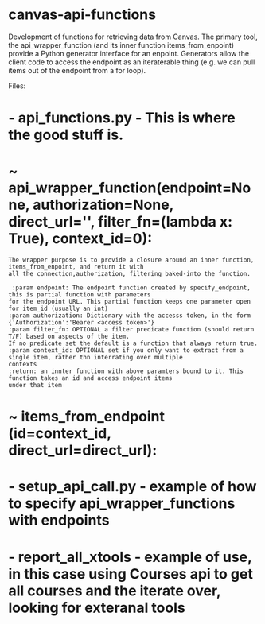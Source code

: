 # canvas-api-functions

Development of functions for retrieving data from Canvas. The primary tool, the api_wrapper_function (and its inner function items_from_enpoint) provide a Python generator interface for an enpoint. Generators allow the client code to access the endpoint as an iteraterable thing (e.g. we can pull items out of the endpoint from a for loop). 

Files:
# - api_functions.py - This is where the good stuff is.

# ~ api_wrapper_function(endpoint=None, authorization=None, direct_url='', filter_fn=(lambda x: True), context_id=0):
    The wrapper purpose is to provide a closure around an inner function, items_from_enpoint, and return it with 
    all the connection,authorization, filtering baked-into the function. 
    
     :param endpoint: The endpoint function created by specify_endpoint, this is partial function with parameters
    for the endpoint URL. This partial function keeps one parameter open for item_id (usually an int)
    :param authorization: Dictionary with the accesss token, in the form {'Authorization':'Bearer <access token>'}
    :param filter_fn: OPTIONAL a filter predicate function (should return T/F) based on aspects of the item.
    If no predicate set the default is a function that always return true.
    :param context_id: OPTIONAL set if you only want to extract from a single item, rather thn interrating over multiple
    contexts
    :return: an innter function with above paramters bound to it. This function takes an id and access endpoint items
    under that item
    
# ~ items_from_endpoint (id=context_id, direct_url=direct_url):

# - setup_api_call.py - example of how to specify api_wrapper_functions with endpoints 

# - report_all_xtools - example of use, in this case using Courses api to get all courses and the iterate over, looking for exteranal tools 


    





